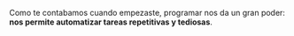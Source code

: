 Como te contabamos cuando empezaste, programar nos da un gran poder: **nos permite automatizar tareas repetitivas y tediosas**.

